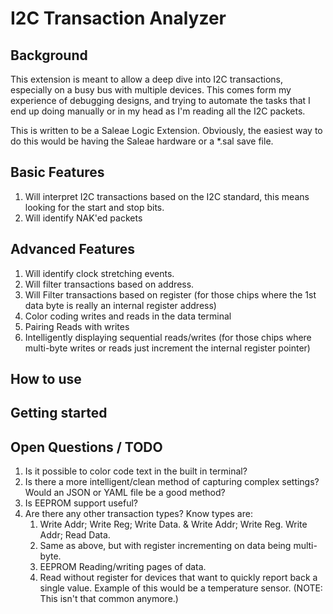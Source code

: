 
# I2C Transaction Analyzer

## Background
This extension is meant to allow a deep dive into I2C transactions, especially on a busy bus with multiple devices.
This comes form my experience of debugging designs, and trying to automate the tasks that I end up doing manually
or in my head as I'm reading all the I2C packets.

This is written to be a Saleae Logic Extension.  Obviously, the easiest way to do this would be having the Saleae 
hardware or a *.sal save file.  

## Basic Features
1. Will interpret I2C transactions based on the I2C standard, this means looking for the start and stop bits.
2. Will identify NAK'ed packets 

## Advanced Features
1. Will identify clock stretching events.  
2. Will filter transactions based on address.
3. Will Filter transactions based on register (for those chips where the 1st data byte is really an internal register 
   address)
4. Color coding writes and reads in the data terminal 
5. Pairing Reads with writes
6. Intelligently displaying sequential reads/writes (for those chips where multi-byte writes or reads just increment the internal register pointer)

## How to use



## Getting started

## Open Questions / TODO
1. Is it possible to color code text in the built in terminal?
2. Is there a more intelligent/clean method of capturing complex settings?  Would an JSON or YAML file be a good method?
3. Is EEPROM support useful?
4. Are there any other transaction types?  Know types are:
   1. Write Addr; Write Reg; Write Data. & Write Addr; Write Reg. Write Addr; Read Data.
   2. Same as above, but with register incrementing on data being multi-byte.
   3. EEPROM Reading/writing pages of data.
   4. Read without register for devices that want to quickly report back a single value. Example of this would be 
      a temperature sensor.  (NOTE: This isn't that common anymore.)
